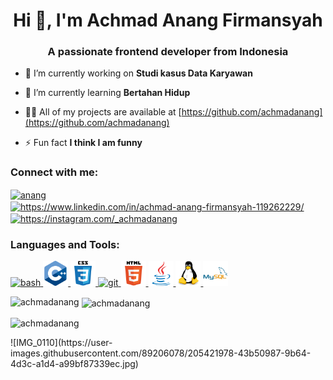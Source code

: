<h1 align="center">Hi 👋, I'm Achmad Anang Firmansyah</h1>
<h3 align="center">A passionate frontend developer from Indonesia</h3>

- 🔭 I’m currently working on **Studi kasus Data Karyawan**

- 🌱 I’m currently learning **Bertahan Hidup**

- 👨‍💻 All of my projects are available at [https://github.com/achmadanang](https://github.com/achmadanang)

- ⚡ Fun fact **I think I am funny**

<h3 align="left">Connect with me:</h3>
<p align="left">
<a href="https://dev.to/anang" target="blank"><img align="center" src="https://raw.githubusercontent.com/rahuldkjain/github-profile-readme-generator/master/src/images/icons/Social/devto.svg" alt="anang" height="30" width="40" /></a>
<a href="https://linkedin.com/in/https://www.linkedin.com/in/achmad-anang-firmansyah-119262229/" target="blank"><img align="center" src="https://raw.githubusercontent.com/rahuldkjain/github-profile-readme-generator/master/src/images/icons/Social/linked-in-alt.svg" alt="https://www.linkedin.com/in/achmad-anang-firmansyah-119262229/" height="30" width="40" /></a>
<a href="https://instagram.com/https://instagram.com/_achmadanang" target="blank"><img align="center" src="https://raw.githubusercontent.com/rahuldkjain/github-profile-readme-generator/master/src/images/icons/Social/instagram.svg" alt="https://instagram.com/_achmadanang" height="30" width="40" /></a>
</p>

<h3 align="left">Languages and Tools:</h3>
<p align="left"> <a href="https://www.gnu.org/software/bash/" target="_blank" rel="noreferrer"> <img src="https://www.vectorlogo.zone/logos/gnu_bash/gnu_bash-icon.svg" alt="bash" width="40" height="40"/> </a> <a href="https://www.w3schools.com/cpp/" target="_blank" rel="noreferrer"> <img src="https://raw.githubusercontent.com/devicons/devicon/master/icons/cplusplus/cplusplus-original.svg" alt="cplusplus" width="40" height="40"/> </a> <a href="https://www.w3schools.com/css/" target="_blank" rel="noreferrer"> <img src="https://raw.githubusercontent.com/devicons/devicon/master/icons/css3/css3-original-wordmark.svg" alt="css3" width="40" height="40"/> </a> <a href="https://git-scm.com/" target="_blank" rel="noreferrer"> <img src="https://www.vectorlogo.zone/logos/git-scm/git-scm-icon.svg" alt="git" width="40" height="40"/> </a> <a href="https://www.w3.org/html/" target="_blank" rel="noreferrer"> <img src="https://raw.githubusercontent.com/devicons/devicon/master/icons/html5/html5-original-wordmark.svg" alt="html5" width="40" height="40"/> </a> <a href="https://www.java.com" target="_blank" rel="noreferrer"> <img src="https://raw.githubusercontent.com/devicons/devicon/master/icons/java/java-original.svg" alt="java" width="40" height="40"/> </a> <a href="https://www.linux.org/" target="_blank" rel="noreferrer"> <img src="https://raw.githubusercontent.com/devicons/devicon/master/icons/linux/linux-original.svg" alt="linux" width="40" height="40"/> </a> <a href="https://www.mysql.com/" target="_blank" rel="noreferrer"> <img src="https://raw.githubusercontent.com/devicons/devicon/master/icons/mysql/mysql-original-wordmark.svg" alt="mysql" width="40" height="40"/> </a> </p>

<p><img align="left" src="https://github-readme-stats.vercel.app/api/top-langs?username=achmadanang&show_icons=true&locale=en&layout=compact" alt="achmadanang" /></p>

<p>&nbsp;<img align="center" src="https://github-readme-stats.vercel.app/api?username=achmadanang&show_icons=true&locale=en" alt="achmadanang" /></p>

<p><img align="center" src="https://github-readme-streak-stats.herokuapp.com/?user=achmadanang&" alt="achmadanang" /></p>
![IMG_0110](https://user-images.githubusercontent.com/89206078/205421978-43b50987-9b64-4d3c-a1d4-a99bf87339ec.jpg)
